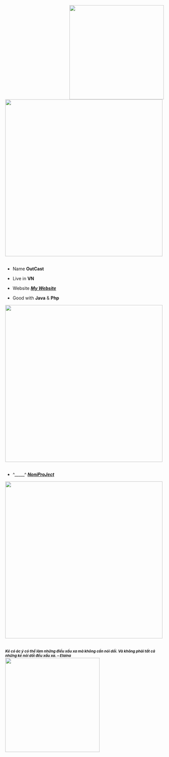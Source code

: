 
<div>
<img src="./img/Profile-elaina.png" width="300" align="right" />
<br/>
<img src="./img/AboutMe-elaina.png" width="500" />
<br/>
<br/>
  
- Name **OutCast**

- Live in **VN**

- Website [***My Website***](#)

- Good with **Java** & **Php**



<img src="./img/Repo-elaina.png" width="500" />
<br/>
<br/>
  
- ^_____^ [***NoniProJect***](https://www.artstation.com/artwork/qArXVR)<br/>




<img src="./img/banner-elainaa.png" width="500" /><br/>
<br/>  
<sub> ***Kẻ có ác ý có thể làm những điều xấu xa mà không cần nói dối. Và không phải tất cả những kẻ nói dối đều xấu xa. – Elaina*** </sub>
<img src="./img/Waifu-elainaa.png" width="300"/>

<!--
<img src="https://metrics.lecoq.io/Eilaluth?template=classic&base.header=0&base.activity=0&base.community=0&base.repositories=0&base.metadata=0&repositories=1&repositories=100&repositories.batch=100&repositories.forks=false&repositories.affiliations=owner&repositories.featured=Eilaluth%2FAyano%2CEilaluth%2FKyoko%2CEilaluth%2FKanna%2CEilaluth%2FHotaru%2CEilaluth%2FMocha&config.timezone=Asia%2FJakart"  />
-->
</div>
